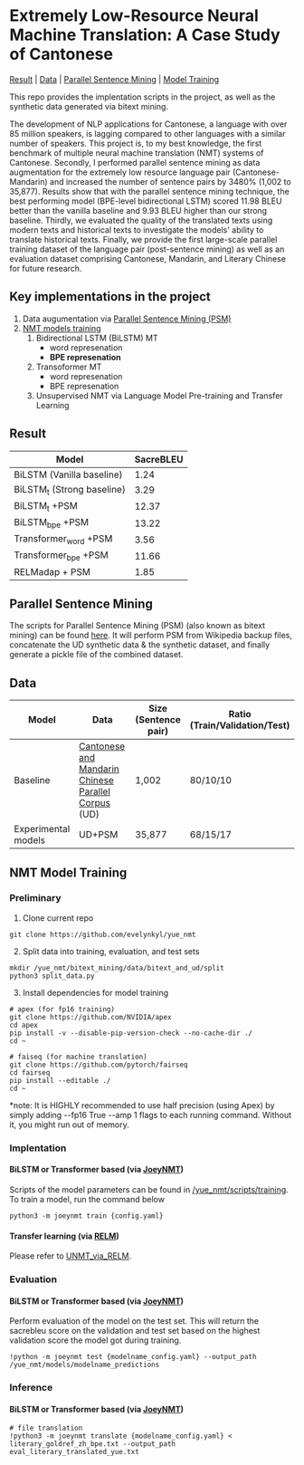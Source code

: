 # Extremely Low-Resource Neural Machine Translation: A Case Study of Cantonese
[Result](#result) | [Data](#data) | [Parallel Sentence Mining](#parallel-sentence-mining) | [Model Training](#nmt-model-training)

This repo provides the implentation scripts in the project, as well as the synthetic data generated via bitext mining.

The development of NLP applications for Cantonese, a language with over 85 million speakers, is lagging compared to other languages with a similar number of speakers. This project is, to my best knowledge, the first benchmark of multiple neural machine translation (NMT) systems of Cantonese. Secondly, I performed parallel sentence mining as data augmentation for the extremely low resource language pair (Cantonese-Mandarin) and increased the number of sentence pairs by 3480% (1,002 to 35,877). Results show that with the parallel sentence mining technique, the best performing model (BPE-level bidirectional LSTM) scored 11.98 BLEU better than the vanilla baseline and 9.93 BLEU higher than our strong baseline. Thirdly, we evaluated the quality of the translated texts using modern texts and historical texts to investigate the models' ability to translate historical texts. Finally, we provide the first large-scale parallel training dataset of the language pair (post-sentence mining) as well as an evaluation dataset comprising Cantonese, Mandarin, and Literary Chinese for future research.

## Key implementations in the project
1. Data augumentation via [Parallel Sentence Mining (PSM)](#parallel-sentence-mining)
2. [NMT models training](#nmt-model-training)
    1. Bidirectional LSTM (BiLSTM) MT
          - word represenation
          - **BPE represenation**
    2. Transoformer MT
          - word represenation
          - BPE represenation
    3. Unsupervised NMT via Language Model Pre-training and Transfer Learning

## Result
|  Model          | SacreBLEU  | 
| --------------  | ---------- |
| BiLSTM (Vanilla baseline)  |  1.24 |
| BiLSTM<sub>t</sub> (Strong baseline)   | 3.29 |
| BiLSTM<sub>t</sub> +PSM | 12.37 |
| BiLSTM<sub>bpe</sub> +PSM | 13.22 |
| Transformer<sub>word</sub> +PSM | 3.56 |
| Transformer<sub>bpe</sub> +PSM | 11.66 |
| RELMadap + PSM | 1.85 |


##  Parallel Sentence Mining
The scripts for Parallel Sentence Mining (PSM) (also known as bitext mining) can be found [here](https://github.com/evelynkyl/yue_nmt/tree/main/bitext_mining).
It will perform PSM from Wikipedia backup files, concatenate the UD synthetic data & the synthetic dataset, and finally generate a pickle file of the combined dataset.

## Data
|  Model   | Data    |  Size (Sentence pair)   |  Ratio (Train/Validation/Test) |
| --------  | ------- | ------------------------| ------------------------------ |
| Baseline |  [Cantonese and Mandarin Chinese Parallel Corpus](https://github.com/UniversalDependencies/UD_Cantonese-HK) (UD) | 1,002 | 80/10/10 |
| Experimental models | UD+PSM | 35,877 | 68/15/17 |

## NMT Model Training
### Preliminary
1. Clone current repo
```
git clone https://github.com/evelynkyl/yue_nmt
```
2. Split data into training, evaluation, and test sets
```
mkdir /yue_nmt/bitext_mining/data/bitext_and_ud/split
python3 split_data.py
```
3. Install dependencies for model training
```
# apex (for fp16 training)
git clone https://github.com/NVIDIA/apex
cd apex
pip install -v --disable-pip-version-check --no-cache-dir ./
cd ~

# faiseq (for machine translation)
git clone https://github.com/pytorch/fairseq
cd fairseq
pip install --editable ./
cd ~
```
*note: It is HIGHLY recommended to use half precision (using Apex) by simply adding --fp16 True --amp 1 flags to each running command. Without it, you might run out of memory.

### Implentation
#### BiLSTM or Transformer based (via [JoeyNMT](https://github.com/joeynmt/joeynmt))
Scripts of the model parameters can be found in [/yue_nmt/scripts/training](https://github.com/evelynkyl/yue_nmt/scripts/training).
To train a model, run the command below
```
python3 -m joeynmt train {config.yaml}
```
#### Transfer learning (via [RELM](https://github.com/alexandra-chron/relm_unmt))
Please refer to [UNMT_via_RELM](https://github.com/evelynkyl/yue_nmt/UNMT_via_RELM).

### Evaluation
#### BiLSTM or Transformer based (via [JoeyNMT](https://github.com/joeynmt/joeynmt))
Perform evaluation of the model on the test set. 
This will return the sacrebleu score on the validation and test set based on the highest validation score the model got during training.
```
!python -m joeynmt test {modelname_config.yaml} --output_path /yue_nmt/models/modelname_predictions
```

### Inference
#### BiLSTM or Transformer based (via [JoeyNMT](https://github.com/joeynmt/joeynmt))
```
# file translation
!python3 -m joeynmt translate {modelname_config.yaml} < literary_goldref_zh_bpe.txt --output_path eval_literary_translated_yue.txt
```
